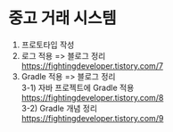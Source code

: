 # 중고 거래 시스템

1. 프로토타입 작성
2. 로그 적용 => 블로그 정리<br>
   https://fightingdeveloper.tistory.com/7 
3. Gradle 적용 => 블로그 정리<br>
   3-1) 자바 프로젝트에 Gradle 적용 <br>
   https://fightingdeveloper.tistory.com/8 <br>
   3-2) Gradle 개념 정리 <br>
   https://fightingdeveloper.tistory.com/9
